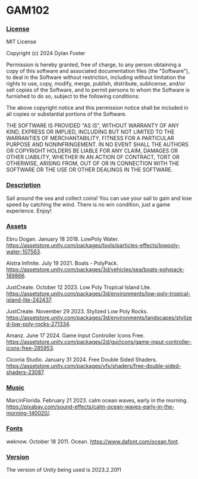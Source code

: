 # GAM102 # 

### <ins> License  ###

MIT License

Copyright (c) 2024 Dylan Foster

Permission is hereby granted, free of charge, to any person obtaining a copy
of this software and associated documentation files (the "Software"), to deal
in the Software without restriction, including without limitation the rights
to use, copy, modify, merge, publish, distribute, sublicense, and/or sell
copies of the Software, and to permit persons to whom the Software is
furnished to do so, subject to the following conditions:

The above copyright notice and this permission notice shall be included in all
copies or substantial portions of the Software.

THE SOFTWARE IS PROVIDED "AS IS", WITHOUT WARRANTY OF ANY KIND, EXPRESS OR
IMPLIED, INCLUDING BUT NOT LIMITED TO THE WARRANTIES OF MERCHANTABILITY,
FITNESS FOR A PARTICULAR PURPOSE AND NONINFRINGEMENT. IN NO EVENT SHALL THE
AUTHORS OR COPYRIGHT HOLDERS BE LIABLE FOR ANY CLAIM, DAMAGES OR OTHER
LIABILITY, WHETHER IN AN ACTION OF CONTRACT, TORT OR OTHERWISE, ARISING FROM,
OUT OF OR IN CONNECTION WITH THE SOFTWARE OR THE USE OR OTHER DEALINGS IN THE
SOFTWARE.
### <ins> Description ###
Sail around the sea and collect coins! You can use your sail to gain and lose speed by catching the wind. There is no win condition, just a game experience. Enjoy!

### <ins> Assets  ###
Ebru Dogan. January 18 2018. LowPoly Water. https://assetstore.unity.com/packages/tools/particles-effects/lowpoly-water-107563.

Alstra Infinite. July 19 2021. Boats - PolyPack. https://assetstore.unity.com/packages/3d/vehicles/sea/boats-polypack-189866.

JustCreate. October 12 2023. Low Poly Tropical Island Lite. https://assetstore.unity.com/packages/3d/environments/low-poly-tropical-island-lite-242437.

JustCreate. November 29 2023. Stylized Low Poly Rocks. https://assetstore.unity.com/packages/3d/environments/landscapes/stylized-low-poly-rocks-271334.

Amanz. June 17 2024. Game Input Controller Icons Free. https://assetstore.unity.com/packages/2d/gui/icons/game-input-controller-icons-free-285953.

Ciconia Studio. January 31 2024. Free Double Sided Shaders. https://assetstore.unity.com/packages/vfx/shaders/free-double-sided-shaders-23087. 

### <ins> Music ###
MarcinFlorida. February 21 2023. calm ocean waves, early in the morning. https://pixabay.com/sound-effects/calm-ocean-waves-early-in-the-morning-140020/.

### <ins> Fonts ###
weknow. October 18 2011. Ocean. https://www.dafont.com/ocean.font.
### <ins> Version ###
The version of Unity being used is 2023.2.20f1

